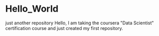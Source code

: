 # Hello_World
just another repository
Hello, I am taking the coursera "Data Scientist" certification course and just created my first repository.
